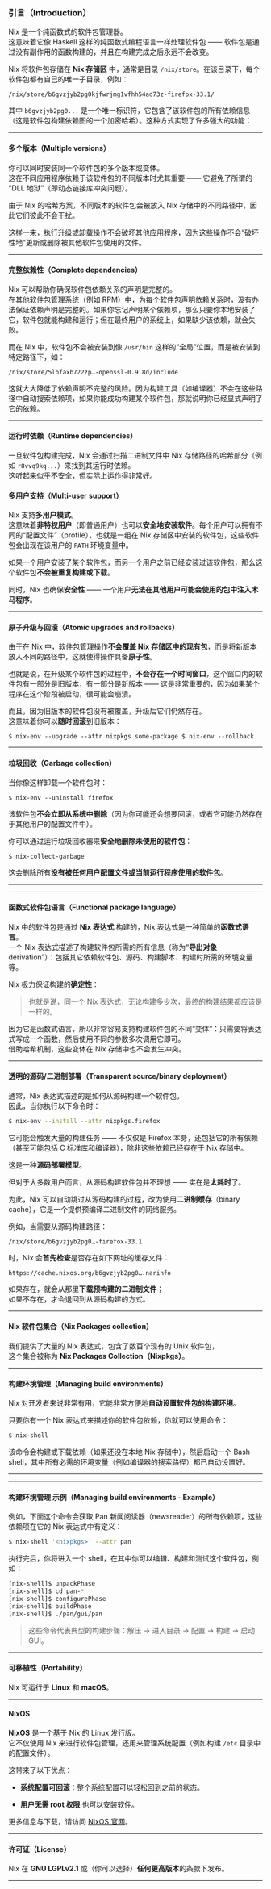 ### **引言（Introduction）**

Nix 是一个纯函数式的软件包管理器。  
这意味着它像 Haskell 这样的纯函数式编程语言一样处理软件包 —— 软件包是通过没有副作用的函数构建的，并且在构建完成之后永远不会改变。

Nix 将软件包存储在 **Nix 存储区** 中，通常是目录 `/nix/store`。在该目录下，每个软件包都有自己的唯一子目录，例如：

`/nix/store/b6gvzjyb2pg0kjfwrjmg1vfhh54ad73z-firefox-33.1/`

其中 `b6gvzjyb2pg0...` 是一个唯一标识符，它包含了该软件包的所有依赖信息（这是软件包构建依赖图的一个加密哈希）。这种方式实现了许多强大的功能：

---

#### **多个版本（Multiple versions）**

你可以同时安装同一个软件包的多个版本或变体。  
这在不同应用程序依赖于该软件包的不同版本时尤其重要 —— 它避免了所谓的 “DLL 地狱”（即动态链接库冲突问题）。

由于 Nix 的哈希方案，不同版本的软件包会被放入 Nix 存储中的不同路径中，因此它们彼此不会干扰。

这样一来，执行升级或卸载操作不会破坏其他应用程序，因为这些操作不会“破坏性地”更新或删除被其他软件包使用的文件。

---

#### **完整依赖性（Complete dependencies）**

Nix 可以帮助你确保软件包依赖关系的声明是完整的。  
在其他软件包管理系统（例如 RPM）中，为每个软件包声明依赖关系时，没有办法保证依赖声明是完整的。如果你忘记声明某个依赖项，那么只要你本地安装了它，软件包就能构建和运行；但在最终用户的系统上，如果缺少该依赖，就会失败。

而在 Nix 中，软件包不会被安装到像 `/usr/bin` 这样的“全局”位置，而是被安装到特定路径下，如：

`/nix/store/5lbfaxb722zp…-openssl-0.9.8d/include`

这就大大降低了依赖声明不完整的风险。因为构建工具（如编译器）不会在这些路径中自动搜索依赖项，如果你能成功构建某个软件包，那就说明你已经显式声明了它的依赖。

---

#### **运行时依赖（Runtime dependencies）**

一旦软件包构建完成，Nix 会通过扫描二进制文件中 Nix 存储路径的哈希部分（例如 `r8vvq9kq...`）来找到其运行时依赖。  
这听起来似乎不安全，但实际上运作得非常好。
#### **多用户支持（Multi-user support）**

Nix 支持**多用户模式**。  
这意味着**非特权用户**（即普通用户）也可以**安全地安装软件**。每个用户可以拥有不同的“配置文件”（profile），也就是一组在 Nix 存储区中安装的软件包，这些软件包会出现在该用户的 `PATH` 环境变量中。

如果一个用户安装了某个软件包，而另一个用户之前已经安装过该软件包，那么这个软件包**不会被重复构建或下载**。

同时，Nix 也确保**安全性** —— 一个用户**无法在其他用户可能会使用的包中注入木马程序**。

---

#### **原子升级与回滚（Atomic upgrades and rollbacks）**

由于在 Nix 中，软件包管理操作**不会覆盖 Nix 存储区中的现有包**，而是将新版本放入不同的路径中，这就使得操作具备**原子性**。

也就是说，在升级某个软件包的过程中，**不会存在一个时间窗口**，这个窗口内的软件包有一部分是旧版本，有一部分是新版本 —— 这是非常重要的，因为如果某个程序在这个阶段被启动，很可能会崩溃。

而且，因为旧版本的软件包没有被覆盖，升级后它们仍然存在。  
这意味着你可以**随时回滚**到旧版本：

`$ nix-env --upgrade --attr nixpkgs.some-package $ nix-env --rollback`

---

#### **垃圾回收（Garbage collection）**

当你像这样卸载一个软件包时：


`$ nix-env --uninstall firefox`

该软件包**不会立即从系统中删除**（因为你可能还会想要回滚，或者它可能仍然存在于其他用户的配置文件中）。

你可以通过运行垃圾回收器来**安全地删除未使用的软件包**：


`$ nix-collect-garbage`

这会删除所有**没有被任何用户配置文件或当前运行程序使用的软件包**。


---


---

#### **函数式软件包语言（Functional package language）**

Nix 中的软件包是通过 **Nix 表达式** 构建的，Nix 表达式是一种简单的**函数式语言**。  
一个 Nix 表达式描述了构建软件包所需的所有信息（称为“**导出对象** derivation”）：包括其它依赖软件包、源码、构建脚本、构建时所需的环境变量等。

Nix 极力保证构建的**确定性**：

> 也就是说，同一个 Nix 表达式，无论构建多少次，最终的构建结果都应该是一样的。

因为它是函数式语言，所以非常容易支持构建软件包的不同“变体”：只需要将表达式写成一个函数，然后使用不同的参数多次调用它即可。  
借助哈希机制，这些变体在 Nix 存储中也不会发生冲突。

---

#### **透明的源码/二进制部署（Transparent source/binary deployment）**

通常，Nix 表达式描述的是如何从源码构建一个软件包。  
因此，当你执行以下命令时：

```bash
$ nix-env --install --attr nixpkgs.firefox
```

它可能会触发大量的构建任务 —— 不仅仅是 Firefox 本身，还包括它的所有依赖（甚至可能包括 C 标准库和编译器），除非这些依赖已经存在于 Nix 存储中。

这是一种**源码部署模型**。

但对于大多数用户而言，从源码构建软件包并不理想 —— 实在是**太耗时**了。

为此，Nix 可以自动跳过从源码构建的过程，改为使用**二进制缓存**（binary cache），它是一个提供预编译二进制文件的网络服务。

例如，当需要从源码构建路径：

```
/nix/store/b6gvzjyb2pg0…-firefox-33.1
```

时，Nix 会**首先检查**是否存在如下网址的缓存文件：

```
https://cache.nixos.org/b6gvzjyb2pg0….narinfo
```

如果存在，就会从那里**下载预构建的二进制文件**；  
如果不存在，才会退回到从源码构建的方式。

---

#### **Nix 软件包集合（Nix Packages collection）**

我们提供了大量的 Nix 表达式，包含了数百个现有的 Unix 软件包，  
这个集合被称为 **Nix Packages Collection（Nixpkgs）**。

---

#### **构建环境管理（Managing build environments）**

Nix 对开发者来说非常有用，它能非常方便地**自动设置软件包的构建环境**。

只要你有一个 Nix 表达式来描述你的软件包依赖，你就可以使用命令：

```bash
$ nix-shell
```

该命令会构建或下载依赖（如果还没在本地 Nix 存储中），然后启动一个 Bash shell，其中所有必需的环境变量（例如编译器的搜索路径）都已自动设置好。

---


---

#### **构建环境管理 示例（Managing build environments - Example）**

例如，下面这个命令会获取 Pan 新闻阅读器（newsreader）的所有依赖项，这些依赖项在它的 Nix 表达式中有定义：

```bash
$ nix-shell '<nixpkgs>' --attr pan
```

执行完后，你将进入一个 shell，在其中你可以编辑、构建和测试这个软件包，例如：

```bash
[nix-shell]$ unpackPhase
[nix-shell]$ cd pan-*
[nix-shell]$ configurePhase
[nix-shell]$ buildPhase
[nix-shell]$ ./pan/gui/pan
```

> 这些命令代表典型的构建步骤：解压 → 进入目录 → 配置 → 构建 → 启动 GUI。

---

#### **可移植性（Portability）**

Nix 可运行于 **Linux** 和 **macOS**。

---

#### **NixOS**

**NixOS** 是一个基于 Nix 的 Linux 发行版。  
它不仅使用 Nix 来进行软件包管理，还用来管理系统配置（例如构建 `/etc` 目录中的配置文件）。

这带来了以下优点：

- **系统配置可回滚**：整个系统配置可以轻松回到之前的状态。
    
- **用户无需 root 权限** 也可以安装软件。
    

更多信息与下载，请访问 [NixOS 官网](https://nixos.org/)。

---

#### **许可证（License）**

Nix 在 **GNU LGPLv2.1** 或（你可以选择）**任何更高版本**的条款下发布。

---

